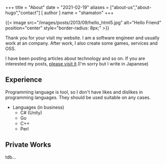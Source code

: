 +++
title = "About"
date = "2021-02-19"
aliases = ["about-us","about-hugo","contact"]
[ author ]
  name = "shamaton"
+++

{{< image src="/images/posts/2013/09/hello_html5.jpg" alt="Hello Friend" position="center" style="border-radius: 8px;" >}}

Thank you for your visit my website.
I am a software engineer and usually work at an company. After work, I also create some games, services and OSS.

I have been posting articles about technology and so on. If you are interested my posts, [please visit it](../posts).(I'm sorry but I write in Japanese) 

## Experience
Programming language is tool, so I don't have likes and dislikes in programming languages. They should be used suitable on any cases. 

* Languages (in business)
  * C# (Unity)
  * Go
  * C++
  * Perl
  
## Private Works

tdb...